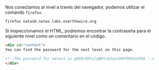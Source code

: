 Nos conectamos al nivel a través del navegador, podemos utilizar el comando
`firefox`.

```bash
firefox natas0.natas.labs.overthewire.org
```

Si inspeccionamos el HTML, podremos encontrar la contraseña para el siguiente
nivel como un comentario en el código.

```html
<div id="content">
You can find the password for the next level on this page.

<!--The password for natas1 is g9D9cREhslqBKtcA2uocGHPfMZVzeFK6 -->
</div>
```
